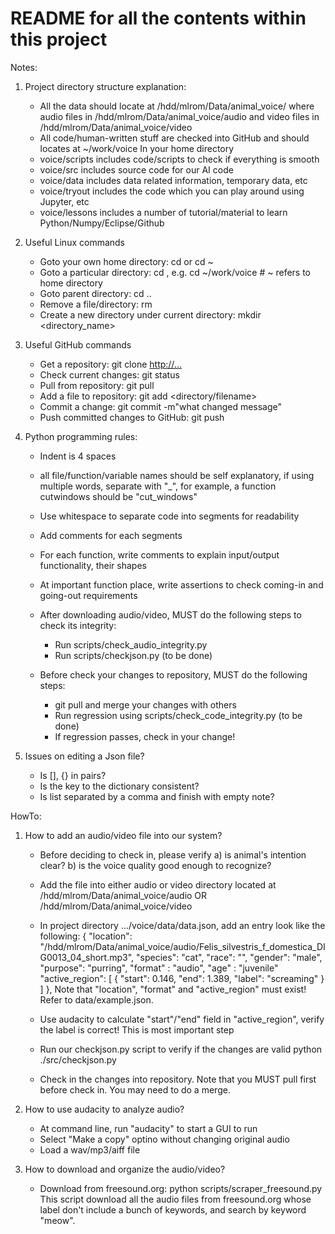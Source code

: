 # README for all the contents within this project

Notes:
1. Project directory structure explanation:
   - All the data should locate at /hdd/mlrom/Data/animal_voice/ where audio files in 
     /hdd/mlrom/Data/animal_voice/audio and video files in /hdd/mlrom/Data/animal_voice/video
   - All code/human-written stuff are checked into GitHub and should locates at ~/work/voice
     In your home directory
   - voice/scripts includes code/scripts to check if everything is smooth
   - voice/src includes source code for our AI code
   - voice/data includes data related information, temporary data, etc
   - voice/tryout includes the code which you can play around using Jupyter, etc
   - voice/lessons includes a number of tutorial/material to learn Python/Numpy/Eclipse/Github

2. Useful Linux commands 
   - Goto your own home directory: cd or cd ~
   - Goto a particular directory: cd <directory>, e.g. cd ~/work/voice    # ~ refers to home directory
   - Goto parent directory: cd ..
   - Remove a file/directory: rm <filename>
   - Create a new directory under current directory: mkdir <directory_name>

3. Useful GitHub commands
   - Get a repository: git clone <http://...>
   - Check current changes: git status
   - Pull from repository: git pull
   - Add a file to repository: git add <directory/filename>
   - Commit a change: git commit -m"what changed message"
   - Push committed changes to GitHub: git push

4. Python programming rules:
   - Indent is 4 spaces
   - all file/function/variable names should be self explanatory, if using multiple words, separate with "_",
     for example, a function cutwindows should be "cut_windows"
   - Use whitespace to separate code into segments for readability
   - Add comments for each segments
   - For each function, write comments to explain input/output functionality, their shapes
   - At important function place, write assertions to check coming-in and going-out requirements
   - After downloading audio/video, MUST do the following steps to check its integrity:
       - Run scripts/check_audio_integrity.py
       - Run scripts/checkjson.py (to be done)

   - Before check your changes to repository, MUST do the following steps:
       - git pull and merge your changes with others
       - Run regression using scripts/check_code_integrity.py (to be done)
       - If regression passes, check in your change!

5. Issues on editing a Json file?
   - Is [], {} in pairs?
   - Is the key to the dictionary consistent?
   - Is list separated by a comma and finish with empty note?


HowTo:
1. How to add an audio/video file into our system?
   - Before deciding to check in, please verify
        a) is animal's intention clear?
        b) is the voice quality good enough to recognize?
   - Add the file into either audio or video directory located at
        /hdd/mlrom/Data/animal_voice/audio OR
        /hdd/mlrom/Data/animal_voice/video
   - In project directory .../voice/data/data.json, add an entry look like the following:
        {
          "location": "/hdd/mlrom/Data/animal_voice/audio/Felis_silvestris_f_domestica_DIG0013_04_short.mp3",
          "species": "cat",
          "race": "",
          "gender": "male",
          "purpose": "purring",
          "format" : "audio",
          "age" : "juvenile"
          "active_region": [
            {
              "start": 0.146,
              "end": 1.389,
              "label": "screaming"
            }
          ]
        },
     Note that "location", "format" and "active_region" must exist! Refer to data/example.json.
   - Use audacity to calculate "start"/"end" field in "active_region", verify the label is correct!
     This is most important step
   - Run our checkjson.py script to verify if the changes are valid
        python ./src/checkjson.py

   - Check in the changes into repository. Note that you MUST pull first before check in.
     You may need to do a merge.

2. How to use audacity to analyze audio?
   - At command line, run "audacity" to start a GUI to run
   - Select "Make a copy" optino without changing original audio
   - Load a wav/mp3/aiff file

3. How to download and organize the audio/video?
   - Download from freesound.org:
         python scripts/scraper_freesound.py
     This script download all the audio files from freesound.org whose label don't include a bunch of 
     keywords, and search by keyword "meow".

